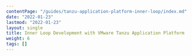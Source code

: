 ```yaml
---
contentPage: "/guides/tanzu-application-platform-inner-loop/index.md"
date: "2022-01-23"
lastmod: "2022-01-23"
layout: single
title: Inner Loop Development with VMware Tanzu Application Platform
weight: 6
tags: []
---
```


